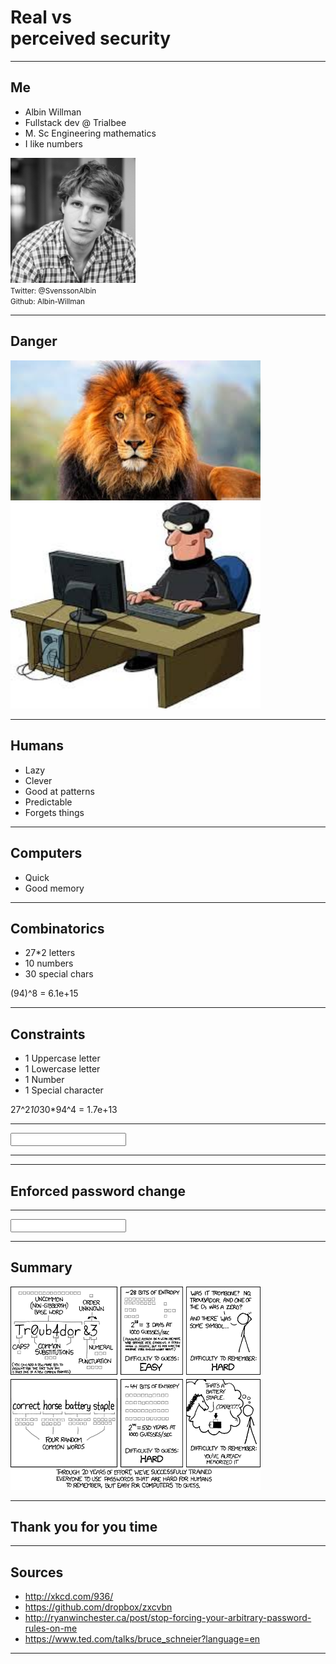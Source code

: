 
# Real vs <br/> perceived security

---

## Me

<div class="container">
  <div class="col">
    <ul>
      <li>Albin Willman</li>
      <li>Fullstack dev @ Trialbee</li>
      <li>M. Sc Engineering mathematics</li>
      <li>I like numbers</li>
    </ul>
  </div>
  <div class="col">
    <img src="images/me.jpg" style="width:200px;" class="me">
  </div>
</div>
<small>Twitter: @SvenssonAlbin<br/> Github: Albin-Willman</small>

---

## Danger

<div class="container">
  <div class="col">
    <img src="images/lion.jpeg" style="width:400px;" class="me">
  </div>
  <div class="col">
    <img src="images/hacker.jpeg" style="width:400px;" class="me">
  </div>
</div>

---

## Humans

* Lazy
* Clever
* Good at patterns
* Predictable
* Forgets things

---

## Computers

* Quick
* Good memory

---

## Combinatorics

* 27*2 letters
* 10 numbers
* 30 special chars

(94)^8 = 6.1e+15

***

## Constraints

* 1 Uppercase letter
* 1 Lowercase letter
* 1 Number
* 1 Special character

27^2*10*30*94^4 = 1.7e+13

---

<script type="text/javascript" src="js/jquery-1.11.1.min.js">
</script>
<script type="text/javascript" src="js/zxcvbn.js">
</script>
<script type="text/javascript" src="js/index.js">
</script>

<div>
  <input type="text" class="password" target="target">
</div>
<div id="target">
  
</div>

***
***

## Enforced password change

---

<div>
  <input type="text" class="password" target="target2">
</div>
<div id="target2">
  
</div>

***

## Summary

<img src="images/password_strength.png" style="width:400px;" class="me">

***

## Thank you for you time

---

## Sources

* http://xkcd.com/936/
* https://github.com/dropbox/zxcvbn
* http://ryanwinchester.ca/post/stop-forcing-your-arbitrary-password-rules-on-me
* https://www.ted.com/talks/bruce_schneier?language=en

***